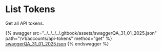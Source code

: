 # List Tokens

Get all API tokens.

{% swagger src="../../../../.gitbook/assets/swaggerQA_31_01_2025.json" path="/v1/accounts/api-tokens" method="get" %}
[swaggerQA_31_01_2025.json](../../../../.gitbook/assets/swaggerQA_31_01_2025.json)
{% endswagger %}

